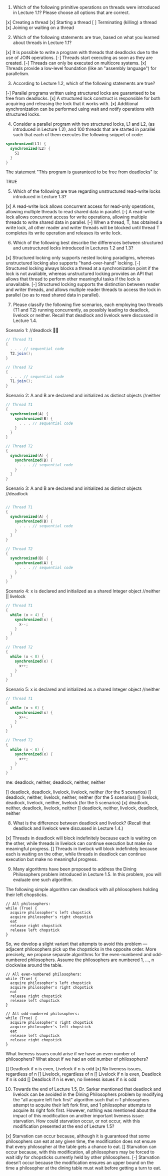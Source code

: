 1. Which of the following primitive operations on threads were introduced in Lecture 1.1?
Please choose all options that are correct.

[x] Creating a thread
[x] Starting a thread
[ ] Terminating (killing) a thread
[x] Joining or waiting on a thread

2. Which of the following statements are true, based on what you learned about threads in Lecture 1.1?

[x] It is possible to write a program with threads that deadlocks due to the use of JOIN operations.
[-] Threads start executing as soon as they are created.
[-] Threads can only be executed on multicore systems.
[x] Threads provide a low-level foundation (like an "assembly language") for parallelism.

3. According to Lecture 1.2, which of the following statements are true?
   
[-] Parallel programs written using structured locks are guaranteed to be free from deadlocks.
[x] A structured lock construct is responsible for both acquiring and releasing the lock that it works with.
[x] Additional synchronization can be performed using wait and notify operations with structured locks.

4. Consider a parallel program with two structured locks, L1 and L2, (as introduced in Lecture 1.2), 
and 100 threads that are started in parallel such that each of them executes the following snippet of code:

```java 
synchronized(L1) {
  synchronized(L2) {
    S1
  }
}
```

The statement "This program is guaranteed to be free from deadlocks" is:
 
TRUE

5. Which of the following are true regarding unstructured read-write locks introduced in Lecture 1.3?

[x] A read-write lock allows concurrent access for read-only operations, allowing multiple threads to read shared data in parallel.
[-] A read-write lock allows concurrent access for write operations, allowing multiple threads to write shared data in parallel.
[-] When a thread, T, has obtained a write lock, all other reader and writer threads will be blocked until thread T completes its write operation and releases its write lock.

6. Which of the following best describe the differences between structured and unstructured locks introduced in Lectures 1.2 and 1.3?

[x] Structured locking only supports nested locking paradigms, whereas unstructured locking also supports "hand-over-hand" locking.
[-] Structured locking always blocks a thread at a synchronization point if the lock is not available, whereas unstructured locking provides an API that allows that thread to perform other meaningful tasks if the lock is unavailable.
[-] Structured locking supports the distinction between reader and writer threads, and allows multiple reader threads to access the lock in parallel (so as to read shared data in parallel).

7. Please classify the following five scenarios, each employing two threads (T1 and T2) running concurrently, as possibly leading to deadlock, livelock or neither. Recall that deadlock and livelock were discussed in Lecture 1.4.

Scenario 1: //deadlock

```java 
// Thread T1
{
  . . . // sequential code
  T2.join();
}

// Thread T2
{
  . . . // sequential code
  T1.join();
}
```

Scenario 2: A and B are declared and initialized as distinct objects //neither

```java
// Thread T1				
{						
  synchronized(A) {				
    synchronized(B) {			
      . . . // sequential code
    }
  }						
}

// Thread T2
{						
  synchronized(A) {
    synchronized(B) {
      . . . // sequential code
    }						
  }						
}
```

Scenario 3: A and B are declared and initialized as distinct objects //deadlock

```java

// Thread T1
{						
  synchronized(A) {
    synchronized(B) {
      . . . // sequential code
    }						
  }						
}	

// Thread T2
{						
  synchronized(B) {
    synchronized(A) {
      . . . // sequential code
    }						
  }						
}
```

Scenario 4: x is declared and initialized as a shared Integer object //neither || livelock

```java
// Thread T1					
{						
  while (x > 4) {				
    synchronized(x) {				
      x--;						
    }						
  }						
}		

// Thread T2
{						
  while (x < 8) {
    synchronized(x) {
      x++;
    }						
  }						
}
```

Scenario 5: x is declared and initialized as a shared Integer object //neither

```java
// Thread T1					
{						
  while (x < 6) {				
    synchronized(x) {			
      x++;				
    }						
  }						
}			

// Thread T2
{						
  while (x < 8) {
    synchronized(x) {
      x++;
    }						
  }						
}
```

me: deadlock, neither, deadlock, neither, neither

[] deadlock, deadlock, livelock, livelock, neither (for the 5 scenarios)
[] deadlock, neither, livelock, neither, neither (for the 5 scenarios)
[] livelock, deadlock, livelock, neither, livelock (for the 5 scenarios)
[x] deadlock, neither, deadlock, livelock, neither
[] deadlock, neither, livelock, deadlock, neither

8. What is the difference between deadlock and livelock? (Recall that deadlock and livelock were discussed in Lecture 1.4.)

[x] Threads in deadlock will block indefinitely because each is waiting on the other, while threads in livelock can continue execution but make no meaningful progress.
[] Threads in livelock will block indefinitely because each is waiting on the other, while threads in deadlock can continue execution but make no meaningful progress.

9. Many algorithms have been proposed to address the Dining Philosophers problem introduced in Lecture 1.5. In this problem, you will evaluate one such algorithm.
   
The following simple algorithm can deadlock with all philosophers holding their left chopsticks.

``` 
// All philosophers:
while (True) {
  acquire philosopher's left chopstick
  acquire philosopher's right chopstick
  eat
  release right chopstick
  release left chopstick
}
```

So, we develop a slight variant that attempts to avoid this problem — adjacent philosophers pick up the chopsticks in the opposite order.
More precisely, we propose separate algorithms for the even-numbered and odd-numbered philosophers. 
Assume the philosophers are numbered 1, …, n clockwise around the table.

``` 
// All even-numbered philosophers:
while (True) {
  acquire philosopher's left chopstick
  acquire philosopher's right chopstick
  eat
  release right chopstick
  release left chopstick
}

// All odd-numbered philosophers:
while (True) {
  acquire philosopher's right chopstick
  acquire philosopher's left chopstick
  eat
  release left chopstick
  release right chopstick
}
```

What liveness issues could arise if we have an even number of philosophers? What about if we had an odd number of philosophers?


[] Deadlock if n is even, Livelock if n is odd
[x] No liveness issues, regardless of n
[] Livelock, regardless of n
[] Livelock if n is even, Deadlock if n is odd
[] Deadlock if n is even, no liveness issues if n is odd

10. Towards the end of Lecture 1.5, Dr. Sarkar mentioned that deadlock and livelock can be avoided in the Dining Philosophers 
problem by modifying the "all acquire left fork first" algorithm such that n-1 philosophers attempt to acquire their left fork first, 
and 1 philosopher attempts to acquire its right fork first. However, nothing was mentioned about the impact of this modification 
on another important liveness issue: starvation. How could starvation occur, or not occur, with this modification presented 
at the end of Lecture 1.5?

[x] Starvation can occur because, although it is guaranteed that some philosophers can eat at any given time, the modification does not ensure that every philosopher at the table gets a chance to eat.
[] Starvation can occur because, with this modification, all philosophers may be forced to wait idly for chopsticks currently held by other philosophers.
[-] Starvation doesn’t occur because the modification ensures an upper bound on the time a philosopher at the dining table must wait before getting a turn to eat.